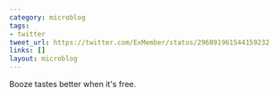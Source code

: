 ```yaml
---
category: microblog
tags:
- twitter
tweet_url: https://twitter.com/ExMember/status/296891961544159232
links: []
layout: microblog
---
```

Booze tastes better when it's free.
